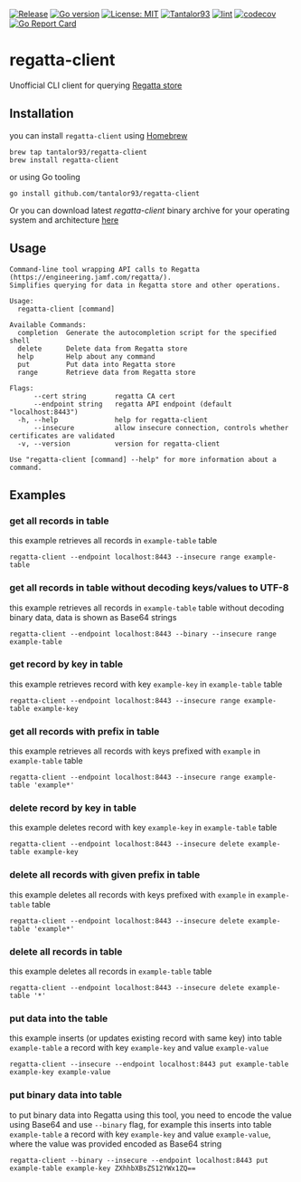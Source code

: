 [![Release](https://img.shields.io/github/release/Tantalor93/regatta-client/all.svg)](https://github.com/tantalor93/regatta-client/releases)
[![Go version](https://img.shields.io/github/go-mod/go-version/Tantalor93/regatta-client)](https://github.com/Tantalor93/regatta-client/blob/main/go.mod#L3)
[![License: MIT](https://img.shields.io/badge/License-MIT-yellow.svg)](LICENSE)
[![Tantalor93](https://circleci.com/gh/Tantalor93/regatta-client/tree/main.svg?style=svg)](https://circleci.com/gh/Tantalor93/regatta-client?branch=main)
[![lint](https://github.com/Tantalor93/regatta-client/actions/workflows/lint.yml/badge.svg?branch=main)](https://github.com/Tantalor93/regatta-client/actions/workflows/lint.yml)
[![codecov](https://codecov.io/gh/Tantalor93/regatta-client/branch/main/graph/badge.svg?token=V47TUVZKNF)](https://codecov.io/gh/Tantalor93/regatta-client)
[![Go Report Card](https://goreportcard.com/badge/github.com/tantalor93/regatta-client)](https://goreportcard.com/report/github.com/tantalor93/regatta-client)

# regatta-client
Unofficial CLI client for querying [Regatta store](https://github.com/jamf/regatta) 

## Installation
you can install `regatta-client` using [Homebrew](https://brew.sh/)
```
brew tap tantalor93/regatta-client
brew install regatta-client
```

or using Go tooling 
```
go install github.com/tantalor93/regatta-client
```

Or you can download latest *regatta-client* binary archive for your operating system and architecture [here](https://github.com/Tantalor93/regatta-client/releases/latest)

## Usage
```
Command-line tool wrapping API calls to Regatta (https://engineering.jamf.com/regatta/).
Simplifies querying for data in Regatta store and other operations.

Usage:
  regatta-client [command]

Available Commands:
  completion  Generate the autocompletion script for the specified shell
  delete      Delete data from Regatta store
  help        Help about any command
  put         Put data into Regatta store
  range       Retrieve data from Regatta store

Flags:
      --cert string       regatta CA cert
      --endpoint string   regatta API endpoint (default "localhost:8443")
  -h, --help              help for regatta-client
      --insecure          allow insecure connection, controls whether certificates are validated
  -v, --version           version for regatta-client

Use "regatta-client [command] --help" for more information about a command.
```

## Examples
### get all records in table
this example retrieves all records in `example-table` table
```
regatta-client --endpoint localhost:8443 --insecure range example-table
```

### get all records in table without decoding keys/values to UTF-8
this example retrieves all records in `example-table` table without decoding binary data, data is shown as Base64 strings
```
regatta-client --endpoint localhost:8443 --binary --insecure range example-table
```

### get record by key in table
this example retrieves record with key `example-key` in `example-table` table
```
regatta-client --endpoint localhost:8443 --insecure range example-table example-key
```

### get all records with prefix in table
this example retrieves all records with keys prefixed with `example` in `example-table` table
```
regatta-client --endpoint localhost:8443 --insecure range example-table 'example*'
```

### delete record by key in table
this example deletes record with key `example-key` in `example-table` table
```
regatta-client --endpoint localhost:8443 --insecure delete example-table example-key
```

### delete all records with given prefix in table 
this example deletes all records with keys prefixed with `example` in `example-table` table
```
regatta-client --endpoint localhost:8443 --insecure delete example-table 'example*'
```

### delete all records in table
this example deletes all records in `example-table` table 
```
regatta-client --endpoint localhost:8443 --insecure delete example-table '*'
```

### put data into the table
this example inserts (or updates existing record with same key) into table `example-table` a record with key `example-key` and value `example-value`
```
regatta-client --insecure --endpoint localhost:8443 put example-table example-key example-value
```

### put binary data into table
to put binary data into Regatta using this tool, you need to encode the value using Base64 and use `--binary` flag, 
for example this inserts into table `example-table` a record with key `example-key` and value `example-value`, where the value was
provided encoded as Base64 string
```
regatta-client --binary --insecure --endpoint localhost:8443 put example-table example-key ZXhhbXBsZS12YWx1ZQ==
```
